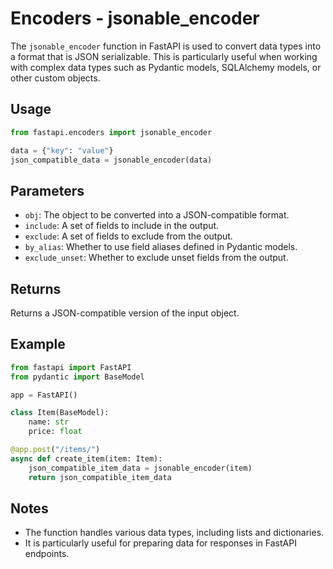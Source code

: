# Encoders - jsonable_encoder

The `jsonable_encoder` function in FastAPI is used to convert data types into a format that is JSON serializable. This is particularly useful when working with complex data types such as Pydantic models, SQLAlchemy models, or other custom objects.

## Usage

```python
from fastapi.encoders import jsonable_encoder

data = {"key": "value"}
json_compatible_data = jsonable_encoder(data)
```

## Parameters

- `obj`: The object to be converted into a JSON-compatible format.
- `include`: A set of fields to include in the output.
- `exclude`: A set of fields to exclude from the output.
- `by_alias`: Whether to use field aliases defined in Pydantic models.
- `exclude_unset`: Whether to exclude unset fields from the output.

## Returns

Returns a JSON-compatible version of the input object.

## Example

```python
from fastapi import FastAPI
from pydantic import BaseModel

app = FastAPI()

class Item(BaseModel):
    name: str
    price: float

@app.post("/items/")
async def create_item(item: Item):
    json_compatible_item_data = jsonable_encoder(item)
    return json_compatible_item_data
```

## Notes

- The function handles various data types, including lists and dictionaries.
- It is particularly useful for preparing data for responses in FastAPI endpoints.